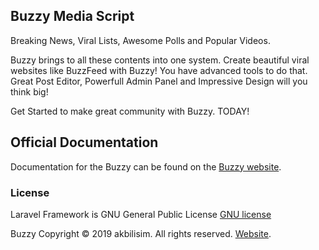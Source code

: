 ## Buzzy Media Script

Breaking News, Viral Lists, Awesome Polls and Popular Videos. 

Buzzy brings to all these contents into one system. Create beautiful viral websites like BuzzFeed with Buzzy! 
You have advanced tools to do that. Great Post Editor, 
Powerfull Admin Panel and Impressive Design will you think big!

Get Started to make great community with Buzzy. TODAY!

## Official Documentation

Documentation for the Buzzy can be found on the [Buzzy website](http://buzzy.akbilisim.com/admin/docs).

### License

Laravel Framework is GNU General Public License [GNU license](http://www.gnu.org/licenses/gpl-3.0.en.html)

Buzzy Copyright © 2019 akbilisim. All rights reserved. [Website](http://www.akbilisim.com/).